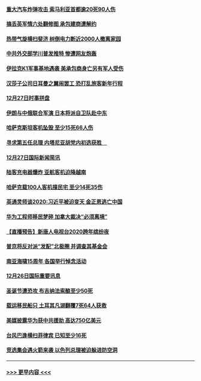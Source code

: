 #### [重大汽车炸弹攻击 索马利亚首都逾20死90人伤](../pages/prog202/a102739413.md?t=12281844) 
#### [搞丢英军情六处翻修图 承包建商遭解约](../pages/prog202/a102739401.md?t=12281844) 
#### [热带气旋横扫斐济 树倒电力断近2000人撤离家园](../pages/prog202/a102739251.md?t=12281844) 
#### [中共外交部学川普发推特 惨遭网友炮轰](../pages/prog202/a102739216.md?t=12281844) 
#### [伊拉克K1军事基地遇袭 美承包商身亡另有军人受伤](../pages/prog202/a102739183.md?t=12281844) 
#### [汉莎子公司日耳曼之翼闹罢工 恐打乱旅客新年行程](../pages/prog202/a102739172.md?t=12281844) 
#### [12月27日时事拼盘](../pages/prog202/a102738992.md?t=12281844) 
#### [伊朗与中俄联合军演 日本将派自卫队赴中东](../pages/prog202/a102738823.md?t=12281844) 
#### [哈萨克斯坦客机坠毁 至少15死66人伤](../pages/prog202/a102738606.md?t=12281844) 
#### [寻求第五任总理 内塔尼亚胡党内初选获胜　](../pages/prog202/a102738772.md?t=12281844) 
#### [12月27日国际新闻简讯](../pages/prog202/a102738604.md?t=12281844) 
#### [陆客充电器爆炸 亚航客机迫降越南](../pages/prog202/a102738530.md?t=12281844) 
#### [哈萨克载100人客机撞民宅 至少14死35伤](../pages/prog202/a102738485.md?t=12281844) 
#### [英通灵师谈2020:习近平被迫变天 金正恩逃亡中国](../pages/prog202/a102738340.md?t=12281844) 
#### [华为工程师移民梦碎 加拿大裁决“必须离境”](../pages/prog202/a102738306.md?t=12281844) 
#### [【直播预告】新唐人电视台2020跨年缤纷夜](../pages/prog202/a102738273.md?t=12281844) 
#### [普京将反对派“发配”北极圈 并调查其基金会](../pages/prog202/a102738056.md?t=12281844) 
#### [南亚海啸15周年 各国举行悼念活动](../pages/prog202/a102738043.md?t=12281844) 
#### [12月26日国际重要讯息](../pages/prog202/a102737872.md?t=12281844) 
#### [圣诞节遭恐攻 布吉纳法索酿至少50死](../pages/prog202/a102737869.md?t=12281844) 
#### [载运移民船只 土耳其凡湖翻覆7死64人获救](../pages/prog202/a102737839.md?t=12281844) 
#### [美媒披露华为获中共援助 高达750亿美元](../pages/prog202/a102737744.md?t=12281844) 
#### [台风巴逢横扫菲律宾 已知至少16死](../pages/prog202/a102737673.md?t=12281844) 
#### [竞选集会遇火箭来袭 以色列总理被迫躲进防空洞](../pages/prog202/a102737659.md?t=12281844) 

----
#### [ >>> 更早内容 <<< ](../indexes/prog202-earlier.md)
